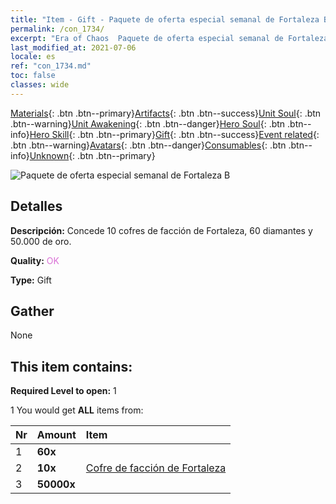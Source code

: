 ```yaml
---
title: "Item - Gift - Paquete de oferta especial semanal de Fortaleza B"
permalink: /con_1734/
excerpt: "Era of Chaos  Paquete de oferta especial semanal de Fortaleza B"
last_modified_at: 2021-07-06
locale: es
ref: "con_1734.md"
toc: false
classes: wide
---
```

 [Materials](/ItemsES/){: .btn .btn--primary}[Artifacts](/ItemsES/Artifacts/){: .btn .btn--success}[Unit Soul](/ItemsES/UnitSoul/){: .btn .btn--warning}[Unit Awakening](/ItemsES/UnitAwakening/){: .btn .btn--danger}[Hero Soul](/ItemsES/HeroSoul/){: .btn .btn--info}[Hero Skill](/ItemsES/HeroSkill/){: .btn .btn--primary}[Gift](/ItemsES/Gift/){: .btn .btn--success}[Event related](/ItemsES/Events/){: .btn .btn--warning}[Avatars](/ItemsES/Avatars/){: .btn .btn--danger}[Consumables](/ItemsES/Consumables/){: .btn .btn--info}[Unknown](/ItemsES/Unknown/){: .btn .btn--primary}

 ![Paquete de oferta especial semanal de Fortaleza B](/images/t/i_907220.png)

## Detalles
 **Descripción:** Concede 10 cofres de facción de Fortaleza, 60 diamantes y 50.000 de oro.

 **Quality:** <span style="color: #DA70D6">OK</span>

 **Type:** Gift

## Gather

  None

## This item contains:

 **Required Level to open:** 1

 1 You would get **ALL** items  from:

  | Nr | Amount |     Item    |
  |:---|:-------|:------------|
  | 1 |  **60x** | <i class="fas fa-gem"/> |  | 
  | 2 |  **10x** | [Cofre de facción de Fortaleza](/ItemsES/con_1277/) |  | 
  | 3 |  **50000x** | <i class="fas fa-coins"/> |  | 
